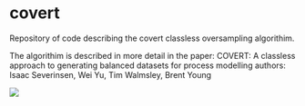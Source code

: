 # covert
Repository of code describing the covert classless oversampling algorithim.

The algorithim is described in more detail in the paper:
COVERT: A classless approach to generating balanced datasets for process modelling
authors: Isaac Severinsen, Wei Yu, Tim Walmsley, Brent Young

![](Gaussian.gif)
